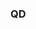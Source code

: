 ### QD





































































































